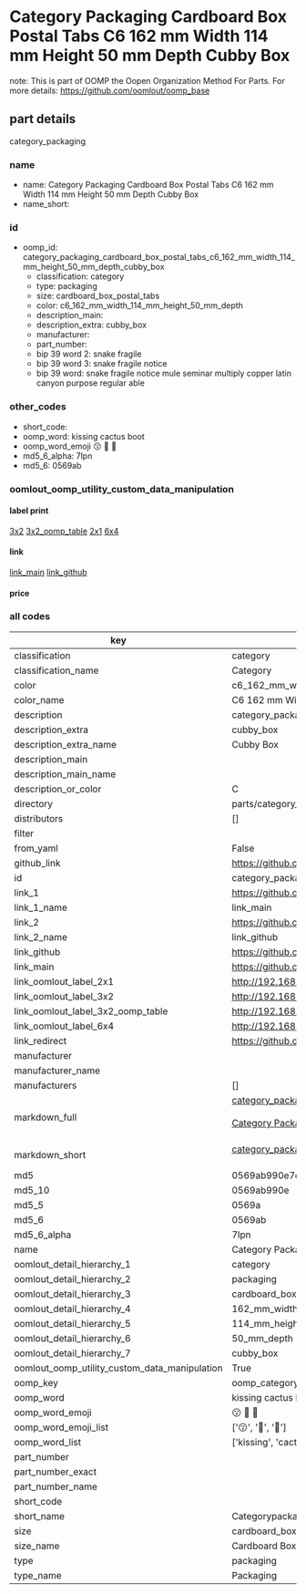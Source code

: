 # Category Packaging Cardboard Box Postal Tabs C6 162 mm Width 114 mm Height 50 mm Depth Cubby Box  

note: This is part of OOMP the Oopen Organization Method For Parts. For more details: https://github.com/oomlout/oomp_base

##  part details
  



category_packaging



### name
* name: Category Packaging Cardboard Box Postal Tabs C6 162 mm Width 114 mm Height 50 mm Depth Cubby Box
* name_short: 
### id
* oomp_id: category_packaging_cardboard_box_postal_tabs_c6_162_mm_width_114_mm_height_50_mm_depth_cubby_box
  * classification: category
  * type: packaging
  * size: cardboard_box_postal_tabs
  * color: c6_162_mm_width_114_mm_height_50_mm_depth
  * description_main: 
  * description_extra: cubby_box
  * manufacturer: 
  * part_number: 
  * bip 39 word 2: snake fragile
  * bip 39 word 3: snake fragile notice
  * bip 39 word: snake fragile notice mule seminar multiply copper latin canyon purpose regular able

### other_codes
* short_code: 
* oomp_word: kissing cactus boot
* oomp_word_emoji :kissing: :cactus: :boot:
* md5_6_alpha: 7lpn
* md5_6: 0569ab






### oomlout_oomp_utility_custom_data_manipulation
#### label print
[3x2](http://192.168.1.245:1112/?label=oomp%207lpn)
[3x2_oomp_table](http://192.168.1.108:1112/?label=oomp%207lpn)
[2x1](http://192.168.1.242:1112/?label=oomp%207lpn)
[6x4](http://192.168.1.55:1112/?label=oomp%207lpn)    

#### link

[link_main](https://github.com/oomlout/oomlout_oomp_version_1_messy/tree/main/parts/category_packaging_cardboard_box_postal_tabs_c6_162_mm_width_114_mm_height_50_mm_depth_cubby_box) [link_github](https://github.com/oomlout/oomlout_oomp_version_1_messy/tree/main/parts/category_packaging_cardboard_box_postal_tabs_c6_162_mm_width_114_mm_height_50_mm_depth_cubby_box)                             

#### price







### all codes 
| key | value |  
| --- | --- |  
| classification | category |  
| classification_name | Category |  
| color | c6_162_mm_width_114_mm_height_50_mm_depth |  
| color_name | C6 162 mm Width 114 mm Height 50 mm Depth |  
| description | category_packaging |  
| description_extra | cubby_box |  
| description_extra_name | Cubby Box |  
| description_main |  |  
| description_main_name |  |  
| description_or_color | C  |  
| directory | parts/category_packaging_cardboard_box_postal_tabs_c6_162_mm_width_114_mm_height_50_mm_depth_cubby_box |  
| distributors | [] |  
| filter |  |  
| from_yaml | False |  
| github_link | https://github.com/oomlout/oomlout_oomp_part_src/tree/main/parts/category_packaging_cardboard_box_postal_tabs_c6_162_mm_width_114_mm_height_50_mm_depth_cubby_box |  
| id | category_packaging_cardboard_box_postal_tabs_c6_162_mm_width_114_mm_height_50_mm_depth_cubby_box |  
| link_1 | https://github.com/oomlout/oomlout_oomp_version_1_messy/tree/main/parts/category_packaging_cardboard_box_postal_tabs_c6_162_mm_width_114_mm_height_50_mm_depth_cubby_box |  
| link_1_name | link_main |  
| link_2 | https://github.com/oomlout/oomlout_oomp_version_1_messy/tree/main/parts/category_packaging_cardboard_box_postal_tabs_c6_162_mm_width_114_mm_height_50_mm_depth_cubby_box |  
| link_2_name | link_github |  
| link_github | https://github.com/oomlout/oomlout_oomp_version_1_messy/tree/main/parts/category_packaging_cardboard_box_postal_tabs_c6_162_mm_width_114_mm_height_50_mm_depth_cubby_box |  
| link_main | https://github.com/oomlout/oomlout_oomp_version_1_messy/tree/main/parts/category_packaging_cardboard_box_postal_tabs_c6_162_mm_width_114_mm_height_50_mm_depth_cubby_box |  
| link_oomlout_label_2x1 | http://192.168.1.242:1112/?label=oomp%207lpn |  
| link_oomlout_label_3x2 | http://192.168.1.245:1112/?label=oomp%207lpn |  
| link_oomlout_label_3x2_oomp_table | http://192.168.1.108:1112/?label=oomp%207lpn |  
| link_oomlout_label_6x4 | http://192.168.1.55:1112/?label=oomp%207lpn |  
| link_redirect | https://github.com/oomlout/oomlout_oomp_version_1_messy/tree/main/parts/category_packaging_cardboard_box_postal_tabs_c6_162_mm_width_114_mm_height_50_mm_depth_cubby_box |  
| manufacturer |  |  
| manufacturer_name |  |  
| manufacturers | [] |  
| markdown_full | [category_packaging_cardboard_box_postal_tabs_c6_162_mm_width_114_mm_height_50_mm_depth_cubby_box](none)<br>[](none)<br>[Category Packaging Cardboard Box Postal Tabs C6 162 Mm Width 114 Mm Height 50 Mm Depth Cubby Box](none)<br><br> |  
| markdown_short | [category_packaging_cardboard_box_postal_tabs_c6_162_mm_width_114_mm_height_50_mm_depth_cubby_box](none)<br><br> |  
| md5 | 0569ab990e7d65fe45e1c9152dd71e69 |  
| md5_10 | 0569ab990e |  
| md5_5 | 0569a |  
| md5_6 | 0569ab |  
| md5_6_alpha | 7lpn |  
| name | Category Packaging Cardboard Box Postal Tabs C6 162 mm Width 114 mm Height 50 mm Depth Cubby Box |  
| oomlout_detail_hierarchy_1 | category |  
| oomlout_detail_hierarchy_2 | packaging |  
| oomlout_detail_hierarchy_3 | cardboard_box_postal_tabs |  
| oomlout_detail_hierarchy_4 | 162_mm_width |  
| oomlout_detail_hierarchy_5 | 114_mm_height |  
| oomlout_detail_hierarchy_6 | 50_mm_depth |  
| oomlout_detail_hierarchy_7 | cubby_box |  
| oomlout_oomp_utility_custom_data_manipulation | True |  
| oomp_key | oomp_category_packaging_cardboard_box_postal_tabs_c6_162_mm_width_114_mm_height_50_mm_depth_cubby_box |  
| oomp_word | kissing cactus boot |  
| oomp_word_emoji | :kissing: :cactus: :boot: |  
| oomp_word_emoji_list | [':kissing:', ':cactus:', ':boot:'] |  
| oomp_word_list | ['kissing', 'cactus', 'boot'] |  
| part_number |  |  
| part_number_exact |  |  
| part_number_name |  |  
| short_code |  |  
| short_name | Categorypackaging |  
| size | cardboard_box_postal_tabs |  
| size_name | Cardboard Box Postal Tabs |  
| type | packaging |  
| type_name | Packaging |  
